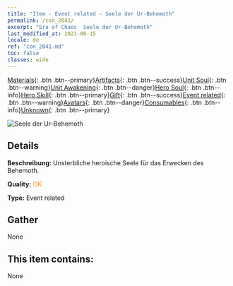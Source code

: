 ```yaml
---
title: "Item - Event related - Seele der Ur-Behemoth"
permalink: /con_2041/
excerpt: "Era of Chaos  Seele der Ur-Behemoth"
last_modified_at: 2021-06-15
locale: de
ref: "con_2041.md"
toc: false
classes: wide
---
```

 [Materials](/ItemsDE/){: .btn .btn--primary}[Artifacts](/ItemsDE/Artifacts/){: .btn .btn--success}[Unit Soul](/ItemsDE/UnitSoul/){: .btn .btn--warning}[Unit Awakening](/ItemsDE/UnitAwakening/){: .btn .btn--danger}[Hero Soul](/ItemsDE/HeroSoul/){: .btn .btn--info}[Hero Skill](/ItemsDE/HeroSkill/){: .btn .btn--primary}[Gift](/ItemsDE/Gift/){: .btn .btn--success}[Event related](/ItemsDE/Events/){: .btn .btn--warning}[Avatars](/ItemsDE/Avatars/){: .btn .btn--danger}[Consumables](/ItemsDE/Consumables/){: .btn .btn--info}[Unknown](/ItemsDE/Unknown/){: .btn .btn--primary}

 ![Seele der Ur-Behemoth](/images/t/juexing_407.png)

## Details
 **Beschreibung:** Unsterbliche heroische Seele für das Erwecken des Behemoth.

 **Quality:** <span style="color: #FF8C00">OK</span>

 **Type:** Event related

## Gather

  None

## This item contains:

  None

